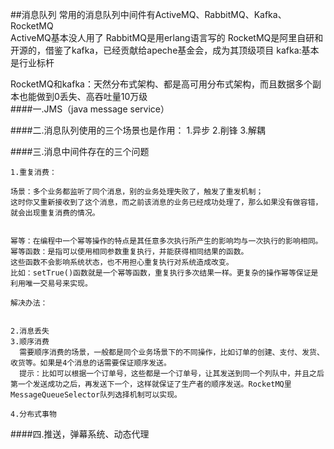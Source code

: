 ##消息队列
  常用的消息队列中间件有ActiveMQ、RabbitMQ、Kafka、RocketMQ   
  ActiveMQ基本没人用了 
  RabbitMQ是用erlang语言写的 
  RocketMQ是阿里自研和开源的，借鉴了kafka，已经贡献给apeche基金会，成为其顶级项目 
  kafka:基本是行业标杆  

  RocketMQ和kafka：天然分布式架构、都是高可用分布式架构，而且数据多个副本也能做到0丢失、高吞吐量10万级	
####一.JMS（java message service）  

####二.消息队列使用的三个场景也是作用： 
	1.异步 
	2.削锋 
	3.解耦   

####三.消息中间件存在的三个问题

    1.重复消费：  
	
	场景：多个业务都监听了同个消息，别的业务处理失败了，触发了重发机制；  
	这时你又重新接收到了这个消息，而之前该消息的业务已经成功处理了，那么如果没有做容错，就会出现重复消费的情况。  


	幂等：在编程中一个幂等操作的特点是其任意多次执行所产生的影响均与一次执行的影响相同。
    幂等函数：是指可以使用相同参数重复执行，并能获得相同结果的函数。  
	这些函数不会影响系统状态，也不用担心重复执行对系统造成改变。 
    比如：setTrue()函数就是一个幂等函数，重复执行多次结果一样。更复杂的操作幂等保证是利用唯一交易号来实现。

	解决办法：
	

 	2.消息丢失
	3.顺序消费
	  需要顺序消费的场景，一般都是同个业务场景下的不同操作，比如订单的创建、支付、发货、收货等。如果是4个消息的话需要保证顺序发送。
	  提示：比如可以根据一个订单号，这些都是一个订单号，让其发送到同一个列队中，并且之后第一个发送成功之后，再发送下一个，这样就保证了生产者的顺序发送。RocketMQ里MessageQueueSelector队列选择机制可以实现。
 
	4.分布式事物  

####四.推送，弹幕系统、动态代理




